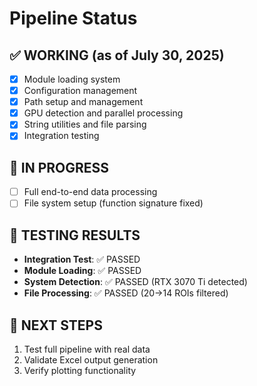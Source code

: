 # Pipeline Status

## ✅ WORKING (as of July 30, 2025)
- [x] Module loading system
- [x] Configuration management  
- [x] Path setup and management
- [x] GPU detection and parallel processing
- [x] String utilities and file parsing
- [x] Integration testing

## 🔧 IN PROGRESS
- [ ] Full end-to-end data processing
- [ ] File system setup (function signature fixed)

## 🧪 TESTING RESULTS
- **Integration Test**: ✅ PASSED
- **Module Loading**: ✅ PASSED  
- **System Detection**: ✅ PASSED (RTX 3070 Ti detected)
- **File Processing**: ✅ PASSED (20→14 ROIs filtered)

## 🎯 NEXT STEPS
1. Test full pipeline with real data
2. Validate Excel output generation
3. Verify plotting functionality